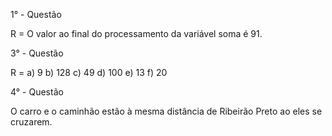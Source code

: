 1° - Questão 

R = O valor ao final do processamento da variável soma é 91.

3° - Questão

R = a) 9
    b) 128
    c) 49
    d) 100
    e) 13
    f) 20

4° - Questão

O carro e o caminhão estão à mesma distância de Ribeirão Preto ao eles se cruzarem.



